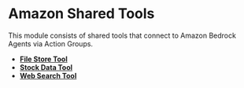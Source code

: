 # Amazon Shared Tools

This module consists of shared tools that connect to Amazon Bedrock Agents via Action Groups.

- **[File Store Tool](/src/shared/file_store/README.md)**
- **[Stock Data Tool](/src/shared/stock_data/README.md)**
- **[Web Search Tool](/src/shared/web_search/README.md)**